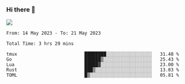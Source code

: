 ### Hi there 👋️

![](https://komarev.com/ghpvc/?username=Loner1024)

<!--START_SECTION:waka-->

```text
From: 14 May 2023 - To: 21 May 2023

Total Time: 3 hrs 29 mins

tmux                         ████████░░░░░░░░░░░░░░░░░   31.48 %
Go                           ██████▒░░░░░░░░░░░░░░░░░░   25.43 %
Lua                          █████▓░░░░░░░░░░░░░░░░░░░   23.00 %
Rust                         ███▒░░░░░░░░░░░░░░░░░░░░░   13.03 %
TOML                         █▒░░░░░░░░░░░░░░░░░░░░░░░   05.81 %
```

<!--END_SECTION:waka-->



